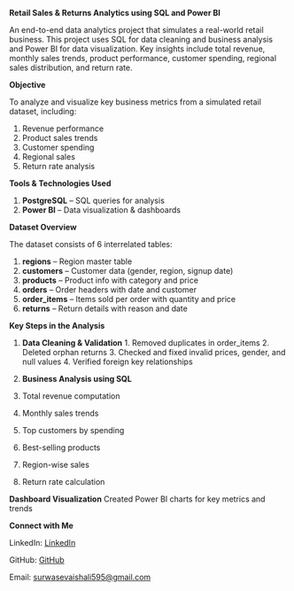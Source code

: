 **Retail Sales & Returns Analytics using SQL and Power BI**

An end-to-end data analytics project that simulates a real-world retail business. This project uses SQL for data cleaning and business analysis and Power BI for data visualization. Key insights include total revenue, monthly sales trends, product performance, customer spending, regional sales distribution, and return rate.

**Objective**

To analyze and visualize key business metrics from a simulated retail dataset, including:

1. Revenue performance
2. Product sales trends
3. Customer spending
4. Regional sales
5. Return rate analysis

**Tools & Technologies Used**

1. **PostgreSQL** – SQL queries for analysis
2. **Power BI** – Data visualization & dashboards

**Dataset Overview**

The dataset consists of 6 interrelated tables:

1. **regions** – Region master table
2. **customers** – Customer data (gender, region, signup date)
3. **products** – Product info with category and price
4. **orders** – Order headers with date and customer
5. **order_items** – Items sold per order with quantity and price
6. **returns** – Return details with reason and date


 **Key Steps in the Analysis**
 
1. **Data Cleaning & Validation**
        1. Removed duplicates in order_items
        2. Deleted orphan returns
        3. Checked and fixed invalid prices, gender, and null values
        4. Verified foreign key relationships

3. **Business Analysis using SQL**
1. Total revenue computation
2. Monthly sales trends
3. Top customers by spending
4. Best-selling products
5. Region-wise sales
6. Return rate calculation

 
 **Dashboard Visualization**
    Created Power BI charts for key metrics and trends

**Connect with Me**

LinkedIn: [LinkedIn](https://www.linkedin.com/in/vaishali-s-579a672b8/)

GitHub: [GitHub](https://github.com/Vaishuu98)

Email: surwasevaishali595@gmail.com
